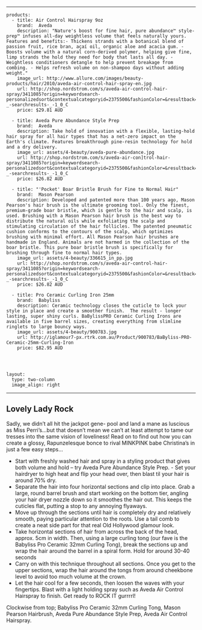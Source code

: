 
---

    products:
      - title: Air Control Hairspray 9oz
        brand:  Aveda 
        description: "Nature's boost for fine hair, pure abundance™ style-prep™ infuses all-day weightless volume that feels naturally yours. Features and benefits:- Thickens strands with a botanical blend of passion fruit, rice bran, açaí oil, organic aloe and acacia gum. - Boosts volume with a natural corn-derived polymer, helping give fine, limp strands the hold they need for body that lasts all day. - Weightless conditioners detangle to help prevent breakage from combing. - Helps refresh volume on non-shampoo days without adding weight."
        image_url: http://www.allure.com/images/beauty-products/hair/2010/aveda-air-control-hair-spray-en.jpg 
        url: http://shop.nordstrom.com/s/aveda-air-control-hair-spray/3411085?origin=keywordsearch-personalizedsort&contextualcategoryid=2375500&fashionColor=&resultback=204&cm_sp=personalizedsort-_-searchresults-_-1_0_C 
        price: $29.81 AUD 
        
      - title: Aveda Pure Abundance Style Prep 
        brand:  Aveda
        description: Take hold of innovation with a flexible, lasting-hold hair spray for all hair types that has a net-zero impact on the Earth's climate. Features breakthrough pine-resin technology for hold and a dry delivery. 
        image_url: assets/4-beauty/aveda-pure-abundance.jpg
        url: http://shop.nordstrom.com/s/aveda-air-con]trol-hair-spray/3411085?origin=keywordsearch-personalizedsort&contextualcategoryid=2375500&fashionColor=&resultback=204&cm_sp=personalizedsort-_-searchresults-_-1_0_C 
        price: $26.82 AUD
        
      - title: "'Pocket' Boar Bristle Brush for Fine to Normal Hair"
        brand:  Mason Pearson 
        description: Developed and patented more than 100 years ago, Mason Pearson's hair brush is the ultimate grooming tool. Only the finest, premium-grade boar bristle, which is gentle to the hair and scalp, is used. Brushing with a Mason Pearson hair brush is the best way to distribute the natural oils while exfoliating the scalp and stimulating circulation of the hair follicles. The patented pneumatic cushion conforms to the contours of the scalp, which optimizes brushing with minimal effort. All Mason Pearson hair brushes are handmade in England. Animals are not harmed in the collection of the boar bristle. This pure boar bristle brush is specifically for brushing through fine to normal hair types.
        image_url: assets/4-beauty/336615_in_pp.jpg 
        url: http://shop.nordstrom.com/s/aveda-air-control-hair-spray/3411085?origin=keywordsearch-personalizedsort&contextualcategoryid=2375500&fashionColor=&resultback=204&cm_sp=personalizedsort-_-searchresults-_-1_0_C 
        price: $26.82 AUD
        
      - title: Pro Ceramic Curling Iron 25mm 
        brand:  Babyliss 
        description: Ceramic technology closes the cuticle to lock your style in place and create a smoother finish.  The result - longer lasting, super shiny curls. BaBylissPRO Ceramic Curling Irons are available in five barrel sizes, creating everything from slimline ringlets to large bouncy ways.
        image_url: assets/4-beauty/900783.jpg
        url: http://iglamour7-px.rtrk.com.au/Product/900783/BaByliss-PRO-Ceramic-25mm-Curling-Iron 
        price: $82.95 AUD
        
        
        
       
    layout:
      type: two-column
      image_align: right

---

## Lovely Lady Rock

Sadly, we didn’t all hit the jackpot gene- pool and land a mane as luscious as Miss Perri’s...but that doesn’t mean we can’t at least attempt to tame our tresses into the same vision of loveliness! Read on to find out how you can create a glossy, Rapunzelesque bonce to rival MINKPINK babe Christina’s in just a few easy steps...

 - Start with freshly washed hair and spray in a styling product that gives both volume and hold – try Aveda Pure Abundance Style Prep.  - Set your hairdryer to high heat and flip your head over, then blast til your hair is around 70% dry.
 - Separate the hair into four horizontal sections and clip into place. Grab a large, round barrel brush and start working on the bottom tier, angling your hair dryer nozzle down so it smoothes the hair out. This keeps the cuticles flat, putting a stop to any annoying flyaways.
 - Move up through the sections until hair is completely dry and relatively smooth, paying particular attention to the roots. Use a tail comb to create a neat side part for that real Old Hollywood glamour look.
 - Take horizontal sections of hair from across the back of the head, approx. 5cm in width. Then, using a large curling tong (our fave is the Babyliss Pro Ceramic 32mm Curling Tong), break the sections up and wrap the hair around the barrel in a spiral form. Hold for around 30-40 seconds
 - Carry on with this technique throughout all sections. Once you get to the upper sections, wrap the hair around the tongs from around cheekbone level to avoid too much volume at the crown.
 - Let the hair cool for a few seconds, then loosen the waves with your fingertips. Blast with a light holding spray such as Aveda Air Control Hairspray to finish. Get ready to ROCK IT gurrrrl!

 Clockwise from top; Babyliss Pro Ceramic 32mm Curling Tong, Mason Pearson Hairbrush, Aveda Pure Abundance Style Prep, Aveda Air Control Hairspray.


